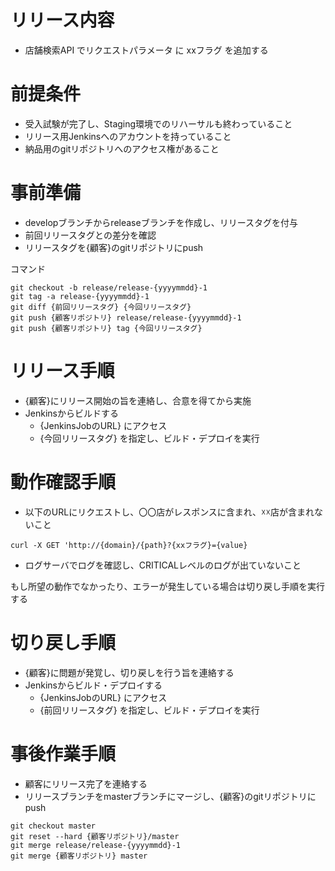# リリース内容

* 店舗検索API でリクエストパラメータ に xxフラグ を追加する

# 前提条件

* 受入試験が完了し、Staging環境でのリハーサルも終わっていること
* リリース用Jenkinsへのアカウントを持っていること
* 納品用のgitリポジトリへのアクセス権があること

# 事前準備

* developブランチからreleaseブランチを作成し、リリースタグを付与
* 前回リリースタグとの差分を確認
* リリースタグを{顧客}のgitリポジトリにpush

コマンド

```
git checkout -b release/release-{yyyymmdd}-1
git tag -a release-{yyyymmdd}-1
git diff {前回リリースタグ} {今回リリースタグ}
git push {顧客リポジトリ} release/release-{yyyymmdd}-1
git push {顧客リポジトリ} tag {今回リリースタグ}
```

# リリース手順

* {顧客}にリリース開始の旨を連絡し、合意を得てから実施
* Jenkinsからビルドする
    * {JenkinsJobのURL} にアクセス
    * {今回リリースタグ} を指定し、ビルド・デプロイを実行


# 動作確認手順

* 以下のURLにリクエストし、〇〇店がレスポンスに含まれ、☓☓店が含まれないこと

```
curl -X GET 'http://{domain}/{path}?{xxフラグ}={value}
```

* ログサーバでログを確認し、CRITICALレベルのログが出ていないこと

もし所望の動作でなかったり、エラーが発生している場合は切り戻し手順を実行する

# 切り戻し手順

* {顧客}に問題が発覚し、切り戻しを行う旨を連絡する
* Jenkinsからビルド・デプロイする
    * {JenkinsJobのURL} にアクセス
    * {前回リリースタグ} を指定し、ビルド・デプロイを実行


# 事後作業手順

* 顧客にリリース完了を連絡する
* リリースブランチをmasterブランチにマージし、{顧客}のgitリポジトリにpush


```
git checkout master
git reset --hard {顧客リポジトリ}/master
git merge release/release-{yyyymmdd}-1
git merge {顧客リポジトリ} master
```
